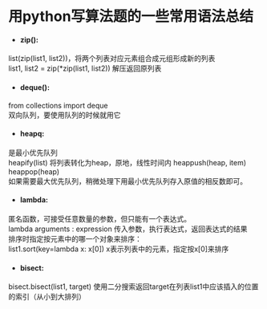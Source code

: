 # 用python写算法题的一些常用语法总结

*  #### zip():  
list(zip(list1, list2))，将两个列表对应元素组合成元组形成新的列表  
list1, list2 = zip(*zip(list1, list2)) 解压返回原列表

*  #### deque():
from collections import deque  
双向队列，要使用队列的时候就用它

*  #### heapq:
是最小优先队列  
heapify(list)  将列表转化为heap，原地，线性时间内
heappush(heap, item)  
heappop(heap)  
如果需要最大优先队列，稍微处理下用最小优先队列存入原值的相反数即可。

*  #### lambda:
匿名函数，可接受任意数量的参数，但只能有一个表达式。  
lambda arguments : expression  传入参数，执行表达式，返回表达式的结果  
排序时指定按元素中的哪一个对象来排序：  
list1.sort(key=lambda x: x[0])  x表示列表中的元素，指定按x[0]来排序

*  #### bisect:
bisect.bisect(list1, target) 使用二分搜索返回target在列表list1中应该插入的位置的索引（从小到大排列）
